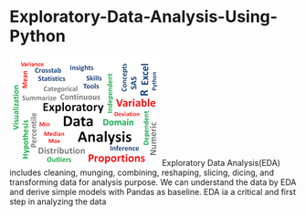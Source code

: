 # Exploratory-Data-Analysis-Using-Python
![image.png](images/EDA.png)
Exploratory Data Analysis(EDA)  includes cleaning, munging, combining, reshaping, slicing, dicing, and transforming data for analysis purpose. We can understand the data by EDA and derive simple models with Pandas as baseline. EDA ia a critical and first step in analyzing the data
